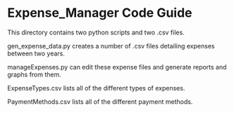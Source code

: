# Expense_Manager Code Guide
This directory contains two python scripts and two .csv files.

gen_expense_data.py creates a number of .csv files detailing expenses between two years.

manageExpenses.py can edit these expense files and generate reports and graphs from them.

ExpenseTypes.csv lists all of the different types of expenses.

PaymentMethods.csv lists all of the different payment methods.
